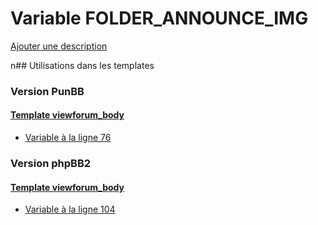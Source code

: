 # Variable FOLDER_ANNOUNCE_IMG
[Ajouter une description](https://fa-tvars.appspot.com/FOLDER_ANNOUNCE_IMG)

n## Utilisations dans les templates

### Version PunBB

#### [Template viewforum_body](punbb/viewforum_body.md)
* [Variable à la ligne 76](../punbb/viewforum_body.tpl#L76)

### Version phpBB2

#### [Template viewforum_body](subsilver/viewforum_body.md)
* [Variable à la ligne 104](../subsilver/viewforum_body.tpl#L104)